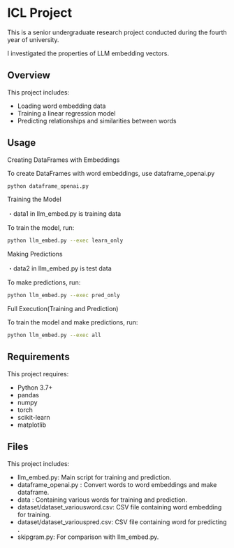 # ICL Project

This is a senior undergraduate research project conducted during the fourth year of university.

I investigated the properties of LLM embedding vectors.


## Overview

This project includes:
- Loading word embedding data
- Training a linear regression model
- Predicting relationships and similarities between words

## Usage

Creating DataFrames with Embeddings

To create DataFrames with word embeddings, use dataframe_openai.py
```bash
python dataframe_openai.py
```

Training the Model

・data1 in llm_embed.py is training data

To train the model, run:
```bash
python llm_embed.py --exec learn_only
```

Making Predictions

・data2 in llm_embed.py is test data

To make predictions, run:
```bash
python llm_embed.py --exec pred_only
```

Full Execution(Training and Prediction)

To train the model and make predictions, run:
```bash
python llm_embed.py --exec all
```

## Requirements

This project requires:
- Python 3.7+
- pandas
- numpy
- torch
- scikit-learn
- matplotlib


 ## Files

This project includes:
- llm_embed.py: Main script for training and prediction.
- dataframe_openai.py : Convert words to word embeddings and make dataframe.
- data : Containing various words for training and prediction.
- dataset/dataset_variousword.csv: CSV file containing word embedding for training.
- dataset/dataset_variouspred.csv: CSV file containing word for predicting .
- skipgram.py: For comparison with llm_embed.py.
